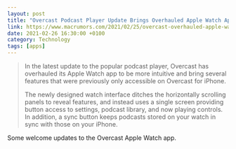 ```yaml
--- 
layout: post 
title: "Overcast Podcast Player Update Brings Overhauled Apple Watch App" 
link: https://www.macrumors.com/2021/02/25/overcast-overhauled-apple-watch-app/
date: 2021-02-26 16:30:00 +0100 
category: Technology 
tags: [apps] 
--- 
```


>In the latest update to the popular podcast player, Overcast has overhauled its Apple Watch app to be more intuitive and bring several features that were previously only accessible on Overcast for iPhone.
>
>The newly designed watch interface ditches the horizontally scrolling panels to reveal features, and instead uses a single screen providing button access to settings, podcast library, and now playing controls. In addition, a sync button keeps podcasts stored on your watch in sync with those on your ‌iPhone‌.

Some welcome updates to the Overcast Apple Watch app.